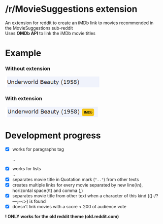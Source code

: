 # /r/MovieSuggestions extension

An extension for reddit to create an iMDb link to movies recommended in the MovieSuggestions sub-reddit  
Uses **OMDb API** to link the iMDb movie titles 

# Example
### Without extension
![image example without extension](images/no_extension.png)
### With extension
![image example with extension](images/with_extension.png)

# Development progress
+ [x] works for paragraphs tag <p>..</p>
+ [x] works for lists <li>..</li>
+ [x] separates movie title in Quotation mark (`".."`) from other texts
+ [x] creates multiple links for every movie separated by new line(\n), horizontal space(\t) and comma (,)
+ [x] separates movie title from other text when a character of this kind (([-/?—;~<>) is found
+ [x] doesn't link movies with a score < 200 of audience vote

**! ONLY works for the old reddit theme (old.reddit.com)**
